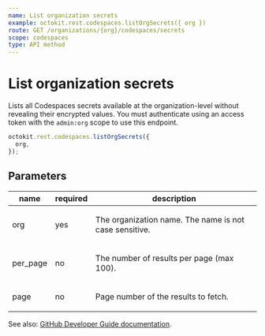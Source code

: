 ```yaml
---
name: List organization secrets
example: octokit.rest.codespaces.listOrgSecrets({ org })
route: GET /organizations/{org}/codespaces/secrets
scope: codespaces
type: API method
---
```


# List organization secrets

Lists all Codespaces secrets available at the organization-level without revealing their encrypted values.
You must authenticate using an access token with the `admin:org` scope to use this endpoint.

```js
octokit.rest.codespaces.listOrgSecrets({
  org,
});
```

## Parameters

<table>
  <thead>
    <tr>
      <th>name</th>
      <th>required</th>
      <th>description</th>
    </tr>
  </thead>
  <tbody>
    <tr><td>org</td><td>yes</td><td>

The organization name. The name is not case sensitive.

</td></tr>
<tr><td>per_page</td><td>no</td><td>

The number of results per page (max 100).

</td></tr>
<tr><td>page</td><td>no</td><td>

Page number of the results to fetch.

</td></tr>
  </tbody>
</table>

See also: [GitHub Developer Guide documentation](https://docs.github.com/enterprise-cloud@latest//rest/reference/codespaces#list-organization-secrets).
